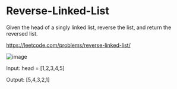# Reverse-Linked-List
Given the head of a singly linked list, reverse the list, and return the reversed list.

https://leetcode.com/problems/reverse-linked-list/

![image](https://user-images.githubusercontent.com/109743699/183856670-fb6d1028-0925-47e6-8188-79de4bc204b2.png)

Input: head = [1,2,3,4,5]

Output: [5,4,3,2,1]
